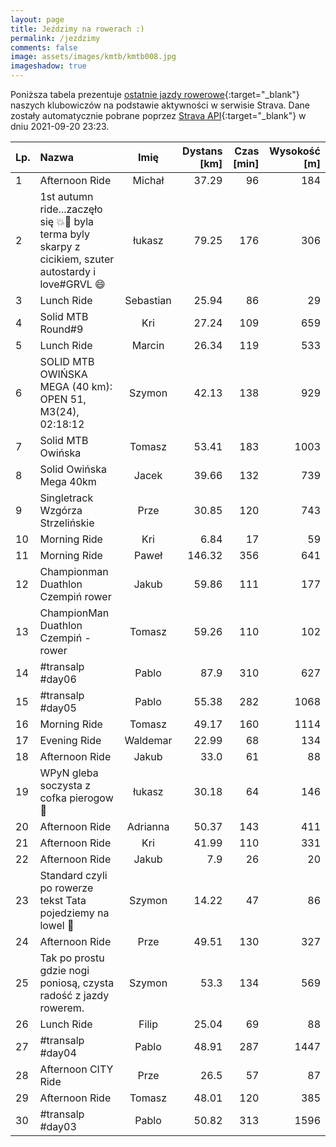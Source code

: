 ```yaml
---
layout: page
title: Jeździmy na rowerach :)
permalink: /jezdzimy
comments: false
image: assets/images/kmtb/kmtb008.jpg
imageshadow: true
---
```


Poniższa tabela prezentuje [ostatnie jazdy rowerowe](https://www.strava.com/clubs/336381){:target="_blank"} naszych klubowiczów na podstawie aktywności w serwisie Strava. Dane zostały automatycznie pobrane poprzez [Strava API](https://developers.strava.com/docs/reference/#api-Clubs-getClubActivitiesById){:target="_blank"} w dniu 2021-09-20 23:23.

Lp. | Nazwa | Imię | Dystans [km] | Czas [min] | Wysokość [m]
:--- | :--- | :---: | ---: | ---: | ---:
1|Afternoon Ride|Michał|37.29|96|184
2|1st autumn ride...zaczęło się 💥🖤 byla terma byly skarpy z cicikiem, szuter autostardy i love#GRVL 😄|łukasz|79.25|176|306
3|Lunch Ride|Sebastian|25.94|86|29
4|Solid MTB Round#9|Kri|27.24|109|659
5|Lunch Ride|Marcin|26.34|119|533
6|SOLID MTB OWIŃSKA MEGA (40 km): OPEN 51, M3(24), 02:18:12|Szymon|42.13|138|929
7|Solid MTB Owińska|Tomasz|53.41|183|1003
8|Solid Owińska Mega 40km|Jacek|39.66|132|739
9|Singletrack Wzgórza Strzelińskie|Prze|30.85|120|743
10|Morning Ride|Kri|6.84|17|59
11|Morning Ride |Paweł|146.32|356|641
12|Championman Duathlon Czempiń rower |Jakub|59.86|111|177
13|ChampionMan Duathlon Czempiń - rower|Tomasz|59.26|110|102
14|#transalp #day06|Pablo|87.9|310|627
15|#transalp #day05|Pablo|55.38|282|1068
16|Morning Ride|Tomasz|49.17|160|1114
17|Evening Ride|Waldemar|22.99|68|134
18|Afternoon Ride|Jakub|33.0|61|88
19|WPyN gleba soczysta z cofka pierogow😤|łukasz|30.18|64|146
20|Afternoon Ride|Adrianna|50.37|143|411
21|Afternoon Ride|Kri|41.99|110|331
22|Afternoon Ride|Jakub|7.9|26|20
23|Standard czyli po rowerze tekst Tata pojedziemy na lowel 🥴|Szymon|14.22|47|86
24|Afternoon Ride|Prze|49.51|130|327
25|Tak po prostu gdzie nogi poniosą, czysta radość z jazdy rowerem. |Szymon|53.3|134|569
26|Lunch Ride|Filip|25.04|69|88
27|#transalp #day04|Pablo|48.91|287|1447
28|Afternoon CITY Ride|Prze|26.5|57|87
29|Afternoon Ride|Tomasz|48.01|120|385
30|#transalp #day03|Pablo|50.82|313|1596
